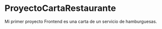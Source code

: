 # ProyectoCartaRestaurante
Mi primer proyecto Frontend es una carta de un servicio de hamburguesas.
